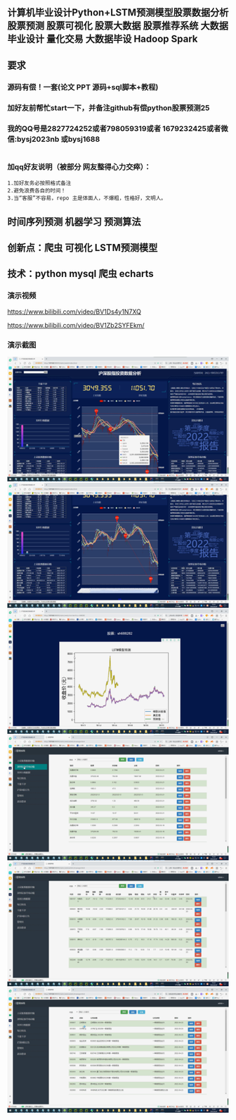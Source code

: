 ## 计算机毕业设计Python+LSTM预测模型股票数据分析 股票预测 股票可视化 股票大数据 股票推荐系统 大数据毕业设计 量化交易 大数据毕设 Hadoop Spark

## 要求
### 源码有偿！一套(论文 PPT 源码+sql脚本+教程)

### 
### 加好友前帮忙start一下，并备注github有偿python股票预测25
### 我的QQ号是2827724252或者798059319或者 1679232425或者微信:bysj2023nb 或bysj1688

# 

### 加qq好友说明（被部分 网友整得心力交瘁）：
    1.加好友务必按照格式备注
    2.避免浪费各自的时间！
    3.当“客服”不容易，repo 主是体面人，不爆粗，性格好，文明人。

## 时间序列预测 机器学习 预测算法

## 创新点：爬虫 可视化 LSTM预测模型

## 技术：python mysql 爬虫 echarts


### 演示视频

https://www.bilibili.com/video/BV1Ds4y1N7XQ

https://www.bilibili.com/video/BV1Zb2SYFEkm/


### 演示截图
![](1.png)
![](2.png)
![](3.png)
![](4.png)
![](5.png)
![](6.png)





